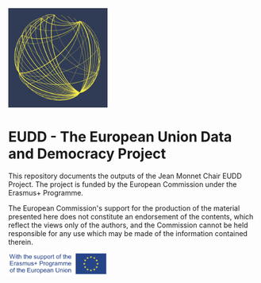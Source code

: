 <img src="Images/logo_EU.png" width="200">

# EUDD - The European Union Data and Democracy Project

This repository documents the outputs of the Jean Monnet Chair EUDD Project. The project is funded by the European Commission under the Erasmus+ Programme.

The European Commission's support for the production of the material presented here does not constitute an endorsement of the contents, which reflect the views only of the authors, and the Commission cannot be held responsible for any use which may be made of the information contained therein.

<img src="Images/logosbeneficaireserasmusleft_withthesupport-01_0.jpg" width="200">